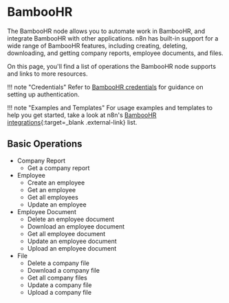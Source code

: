 # BambooHR

The BambooHR node allows you to automate work in BambooHR, and integrate BambooHR with other applications. n8n has built-in support for a wide range of BambooHR features, including creating, deleting, downloading, and getting company reports, employee documents, and files.

On this page, you'll find a list of operations the BambooHR node supports and links to more resources.

!!! note "Credentials"
   Refer to [BambooHR credentials](https://docs.n8n.io/integrations/builtin/credentials/bamboohr/) for guidance on setting up authentication. 

!!! note "Examples and Templates"
   For usage examples and templates to help you get started, take a look at n8n's [BambooHR integrations](https://n8n.io/integrations/bamboohr/){:target=_blank .external-link} list.


## Basic Operations

* Company Report
    * Get a company report
* Employee
    * Create an employee
    * Get an employee
    * Get all employees
    * Update an employee
* Employee Document
    * Delete an employee document
    * Download an employee document
    * Get all employee document
    * Update an employee document
    * Upload an employee document
* File
    * Delete a company file
    * Download a company file
    * Get all company files
    * Update a company file
    * Upload a company file
